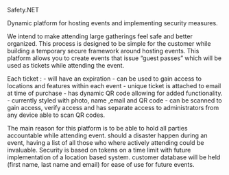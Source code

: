 Safety.NET

Dynamic platform for hosting events and implementing security measures.

We intend to make attending large gatherings feel safe and better organized. 
This process is designed to be simple for the customer while building a temporary secure framework around hosting events.
This platform allows you to create events that issue “guest passes” which will be used as tickets while attending the event.

Each ticket :
	- will have an expiration 
	- can be used to gain access to locations and features within each event
	- unique ticket is attached to email at time of purchase
	- has dynamic QR code allowing for added functionality.
	- currently styled with photo, name ,email and QR code
	- can be scanned to gain access, verify access and has separate 			  access to administrators from any device able to scan QR codes. 
	
		

The main reason for this platform is to be able to hold all parties accountable while attending event. 
should a disaster happen during an event, having a list of all those who where actively attending could be invaluable.
Security is based on tokens on a time limit with future implementation of a location based system.
customer database will be held (first name, last name and email) for ease of use for future events. 
